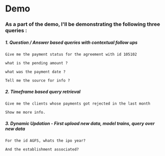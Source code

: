# Demo 

### As a part of the demo, I'll be demonstrating the following three queries :

##### 1. Question / Answer based queries with contextual follow ups
```
Give me the payment status for the agreement with id 105102

what is the pending amount ? 

what was the payment date ?

Tell me the source for info ?
```

##### 2. Timeframe based query retrieval
```
Give me the clients whose payments got rejected in the last month

Show me more info.
```

##### 3. Dynamic Updation - First upload new data, model trains, query over new data
```
For the id AGFS, whats the ipo year?

And the establishment associated?
```
